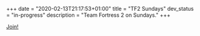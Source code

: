 +++
date = "2020-02-13T21:17:53+01:00"
title = "TF2 Sundays"
dev_status = "in-progress"
description = "Team Fortress 2 on Sundays."
+++

[Join!](steam://connect/tf2.vjpatel.me)
